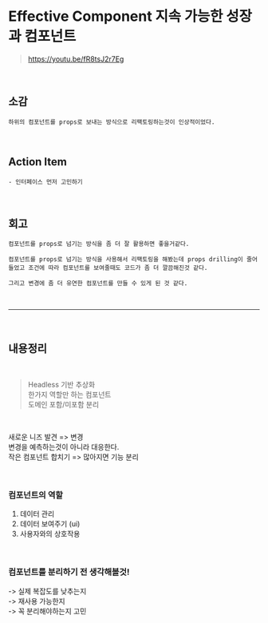 # Effective Component 지속 가능한 성장과 컴포넌트

> https://youtu.be/fR8tsJ2r7Eg

<br>

## 소감

```
하위의 컴포넌트를 props로 보내는 방식으로 리팩토링하는것이 인상적이었다.
```

<br>

## Action Item

```
- 인터페이스 먼저 고민하기
```

<br>

## 회고

```
컴포넌트를 props로 넘기는 방식을 좀 더 잘 활용하면 좋을거같다.

컴포넌트를 props로 넘기는 방식을 사용해서 리팩토링을 해봤는데 props drilling이 줄어 들었고 조건에 따라 컴포넌트를 보여줄때도 코드가 좀 더 깔끔해진것 같다.

그리고 변경에 좀 더 유연한 컴포넌트를 만들 수 있게 된 것 같다.
```

<br>

---

<br>

## 내용정리

<br>

> Headless 기반 추상화 <br>
> 한가지 역할만 하는 컴포넌트 <br>
> 도메인 포함/미포함 분리

<br>

새로운 니즈 발견 => 변경<br>
변경을 예측하는것이 아니라 대응한다.<br>
작은 컴포넌트 합치기 => 많아지면 기능 분리

<br>

### 컴포넌트의 역할

1. 데이터 관리
2. 데이터 보여주기 (ui)
3. 사용자와의 상호작용

<br>

### 컴포넌트를 분리하기 전 생각해볼것!

-> 실제 복잡도를 낮추는지<br>
-> 재사용 가능한지<br>
-> 꼭 분리해야하는지 고민
